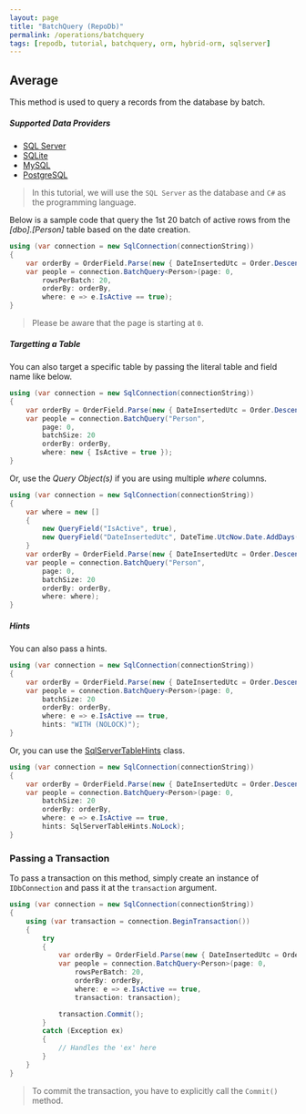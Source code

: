 ```yaml
---
layout: page
title: "BatchQuery (RepoDb)"
permalink: /operations/batchquery
tags: [repodb, tutorial, batchquery, orm, hybrid-orm, sqlserver]
---
```


## Average

This method is used to query a records from the database by batch.

##### Supported Data Providers
- [SQL Server](https://www.nuget.org/packages/RepoDb.SqlServer)
- [SQLite](https://www.nuget.org/packages/RepoDb.SqLite)
- [MySQL](https://www.nuget.org/packages/RepoDb.MySql)
- [PostgreSQL](https://www.nuget.org/packages/RepoDb.PostgreSql)

> In this tutorial, we will use the `SQL Server` as the database and `C#` as the programming language.

Below is a sample code that query the 1st 20 batch of active rows from the *[dbo].[Person]* table based on the date creation.

```csharp
using (var connection = new SqlConnection(connectionString))
{
	var orderBy = OrderField.Parse(new { DateInsertedUtc = Order.Descending });
	var people = connection.BatchQuery<Person>(page: 0,
		rowsPerBatch: 20,
		orderBy: orderBy,
		where: e => e.IsActive == true);
}
```

> Please be aware that the page is starting at `0`.

##### Targetting a Table

You can also target a specific table by passing the literal table and field name like below.

```csharp
using (var connection = new SqlConnection(connectionString))
{
	var orderBy = OrderField.Parse(new { DateInsertedUtc = Order.Descending })
	var people = connection.BatchQuery("Person",
		page: 0,
		batchSize: 20
		orderBy: orderBy,
		where: new { IsActive = true });
}
```

Or, use the *Query Object(s)* if you are using multiple *where* columns.

```csharp
using (var connection = new SqlConnection(connectionString))
{
	var where = new []
	{
		new QueryField("IsActive", true),
		new QueryField("DateInsertedUtc", DateTime.UtcNow.Date.AddDays(-1))
	}
	var orderBy = OrderField.Parse(new { DateInsertedUtc = Order.Descending })
	var people = connection.BatchQuery("Person",
		page: 0,
		batchSize: 20
		orderBy: orderBy,
		where: where);
}
```

##### Hints

You can also pass a hints.

```csharp
using (var connection = new SqlConnection(connectionString))
{
	var orderBy = OrderField.Parse(new { DateInsertedUtc = Order.Descending })
	var people = connection.BatchQuery<Person>(page: 0,
		batchSize: 20
		orderBy: orderBy,
		where: e => e.IsActive == true,
		hints: "WITH (NOLOCK)");
}
```

Or, you can use the [SqlServerTableHints](/classes/SqlServerTableHints) class.

```csharp
using (var connection = new SqlConnection(connectionString))
{
	var orderBy = OrderField.Parse(new { DateInsertedUtc = Order.Descending })
	var people = connection.BatchQuery<Person>(page: 0,
		batchSize: 20
		orderBy: orderBy,
		where: e => e.IsActive == true,
		hints: SqlServerTableHints.NoLock);
}
```

### Passing a Transaction

To pass a transaction on this method, simply create an instance of `IDbConnection` and pass it at the `transaction` argument.

```csharp
using (var connection = new SqlConnection(connectionString))
{
	using (var transaction = connection.BeginTransaction())
	{
		try
		{
			var orderBy = OrderField.Parse(new { DateInsertedUtc = Order.Descending });
			var people = connection.BatchQuery<Person>(page: 0,
				rowsPerBatch: 20,
				orderBy: orderBy,
				where: e => e.IsActive == true,
				transaction: transaction);

			transaction.Commit();
		}
		catch (Exception ex)
		{
			// Handles the 'ex' here
		}
	}
}
```

> To commit the transaction, you have to explicitly call the `Commit()` method.


